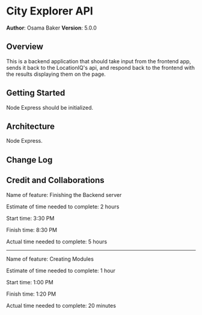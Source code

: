 # City Explorer API

**Author**: Osama Baker
**Version**: 5.0.0

## Overview
This is a backend application that should take input from the frontend app, sends it back to the LocationIQ's api, and respond back to the frontend with the results displaying them on the page.

## Getting Started
Node Express should be initialized.

## Architecture
Node Express.

## Change Log
<!-- Use this area to document the iterative changes made to your application as each feature is successfully implemented. Use time stamps. Here's an example:

01-01-2001 4:59pm - Application now has a fully-functional express server, with a GET route for the location resource. -->

## Credit and Collaborations
<!-- Give credit (and a link) to other people or resources that helped you build this application. -->

Name of feature: Finishing the Backend server

Estimate of time needed to complete: 2 hours

Start time: 3:30 PM

Finish time: 8:30 PM

Actual time needed to complete: 5 hours

------------------------------------------------------

Name of feature: Creating Modules

Estimate of time needed to complete: 1 hour

Start time: 1:00 PM

Finish time: 1:20 PM

Actual time needed to complete: 20 minutes